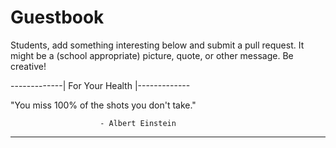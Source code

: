 # Guestbook

Students, add something interesting below and submit a pull request. It might be
a (school appropriate) picture, quote, or other message. Be creative!

-------------| For Your Health |-------------

"You miss 100% of the shots you don't take."
   
                        - Albert Einstein

---------------------------------------------
